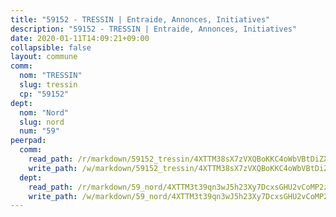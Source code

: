 ```yaml
---
title: "59152 - TRESSIN | Entraide, Annonces, Initiatives"
description: "59152 - TRESSIN | Entraide, Annonces, Initiatives"
date: 2020-01-11T14:09:21+09:00
collapsible: false
layout: commune
comm:
  nom: "TRESSIN"
  slug: tressin
  cp: "59152"
dept:
  nom: "Nord"
  slug: nord
  num: "59"
peerpad:
  comm:
    read_path: /r/markdown/59152_tressin/4XTTM38sX7zVXQBoKKC4oWbVBtDiZXv6fDU2VWf5FNbZuWaLw
    write_path: /w/markdown/59152_tressin/4XTTM38sX7zVXQBoKKC4oWbVBtDiZXv6fDU2VWf5FNbZuWaLw-K3TgU8CuKpCbqFHUSuU5LXSDxVRJbZjFstCVqxkqPcLcQe5KW3kURm979WTA71hL9TnydezHc8SF1LFU5tdT1SaC2vnqDujPHJVCzUkEnRByuQkPJ4kyakCFXwvGpfXes2i3HHPu
  dept:
    read_path: /r/markdown/59_nord/4XTTM3t39qn3wJ5h23Xy7DcxsGHU2vCoMP2z3iS4TUn3TrtdJ
    write_path: /w/markdown/59_nord/4XTTM3t39qn3wJ5h23Xy7DcxsGHU2vCoMP2z3iS4TUn3TrtdJ-K3TgTuZGkuZqXfr6fpmH7pGsMT6ndvZQMyRDze5QBt7XScLWHoBi246kLoDKpTH2Yo4f3AFSSJqGc2ozvNww7qPLqsDjpvahxCbQ6F5znbfjp6kVgaDcTYc9LyhwSfYuCevnvZUQ
---
```


